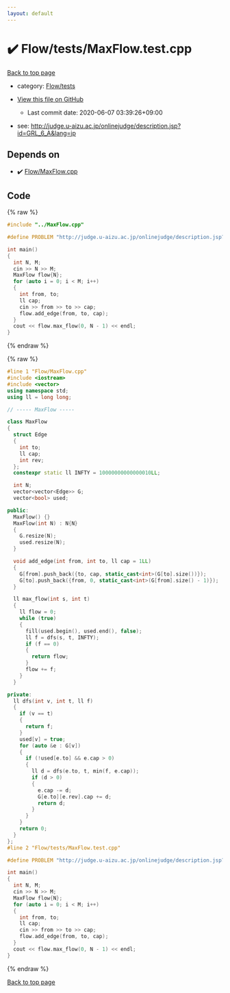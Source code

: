 ```yaml
---
layout: default
---
```


<!-- mathjax config similar to math.stackexchange -->
<script type="text/javascript" async
  src="https://cdnjs.cloudflare.com/ajax/libs/mathjax/2.7.5/MathJax.js?config=TeX-MML-AM_CHTML">
</script>
<script type="text/x-mathjax-config">
  MathJax.Hub.Config({
    TeX: { equationNumbers: { autoNumber: "AMS" }},
    tex2jax: {
      inlineMath: [ ['$','$'] ],
      processEscapes: true
    },
    "HTML-CSS": { matchFontHeight: false },
    displayAlign: "left",
    displayIndent: "2em"
  });
</script>

<script type="text/javascript" src="https://cdnjs.cloudflare.com/ajax/libs/jquery/3.4.1/jquery.min.js"></script>
<script src="https://cdn.jsdelivr.net/npm/jquery-balloon-js@1.1.2/jquery.balloon.min.js" integrity="sha256-ZEYs9VrgAeNuPvs15E39OsyOJaIkXEEt10fzxJ20+2I=" crossorigin="anonymous"></script>
<script type="text/javascript" src="../../../assets/js/copy-button.js"></script>
<link rel="stylesheet" href="../../../assets/css/copy-button.css" />


# :heavy_check_mark: Flow/tests/MaxFlow.test.cpp

<a href="../../../index.html">Back to top page</a>

* category: <a href="../../../index.html#0c8dcdb961ec3d05881ca08d3ccef0f9">Flow/tests</a>
* <a href="{{ site.github.repository_url }}/blob/master/Flow/tests/MaxFlow.test.cpp">View this file on GitHub</a>
    - Last commit date: 2020-06-07 03:39:26+09:00


* see: <a href="http://judge.u-aizu.ac.jp/onlinejudge/description.jsp?id=GRL_6_A&lang=jp">http://judge.u-aizu.ac.jp/onlinejudge/description.jsp?id=GRL_6_A&lang=jp</a>


## Depends on

* :heavy_check_mark: <a href="../../../library/Flow/MaxFlow.cpp.html">Flow/MaxFlow.cpp</a>


## Code

<a id="unbundled"></a>
{% raw %}
```cpp
#include "../MaxFlow.cpp"

#define PROBLEM "http://judge.u-aizu.ac.jp/onlinejudge/description.jsp?id=GRL_6_A&lang=jp"

int main()
{
  int N, M;
  cin >> N >> M;
  MaxFlow flow{N};
  for (auto i = 0; i < M; i++)
  {
    int from, to;
    ll cap;
    cin >> from >> to >> cap;
    flow.add_edge(from, to, cap);
  }
  cout << flow.max_flow(0, N - 1) << endl;
}

```
{% endraw %}

<a id="bundled"></a>
{% raw %}
```cpp
#line 1 "Flow/MaxFlow.cpp"
#include <iostream>
#include <vector>
using namespace std;
using ll = long long;

// ----- MaxFlow -----

class MaxFlow
{
  struct Edge
  {
    int to;
    ll cap;
    int rev;
  };
  constexpr static ll INFTY = 10000000000000010LL;

  int N;
  vector<vector<Edge>> G;
  vector<bool> used;

public:
  MaxFlow() {}
  MaxFlow(int N) : N{N}
  {
    G.resize(N);
    used.resize(N);
  }

  void add_edge(int from, int to, ll cap = 1LL)
  {
    G[from].push_back({to, cap, static_cast<int>(G[to].size())});
    G[to].push_back({from, 0, static_cast<int>(G[from].size() - 1)});
  }

  ll max_flow(int s, int t)
  {
    ll flow = 0;
    while (true)
    {
      fill(used.begin(), used.end(), false);
      ll f = dfs(s, t, INFTY);
      if (f == 0)
      {
        return flow;
      }
      flow += f;
    }
  }

private:
  ll dfs(int v, int t, ll f)
  {
    if (v == t)
    {
      return f;
    }
    used[v] = true;
    for (auto &e : G[v])
    {
      if (!used[e.to] && e.cap > 0)
      {
        ll d = dfs(e.to, t, min(f, e.cap));
        if (d > 0)
        {
          e.cap -= d;
          G[e.to][e.rev].cap += d;
          return d;
        }
      }
    }
    return 0;
  }
};
#line 2 "Flow/tests/MaxFlow.test.cpp"

#define PROBLEM "http://judge.u-aizu.ac.jp/onlinejudge/description.jsp?id=GRL_6_A&lang=jp"

int main()
{
  int N, M;
  cin >> N >> M;
  MaxFlow flow{N};
  for (auto i = 0; i < M; i++)
  {
    int from, to;
    ll cap;
    cin >> from >> to >> cap;
    flow.add_edge(from, to, cap);
  }
  cout << flow.max_flow(0, N - 1) << endl;
}

```
{% endraw %}

<a href="../../../index.html">Back to top page</a>

